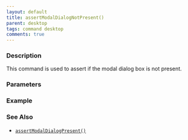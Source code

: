 ```yaml
---
layout: default
title: assertModalDialogNotPresent()
parent: desktop
tags: command desktop
comments: true
---
```


### Description
This command is used to assert if the modal dialog box is not present.


### Parameters


### Example


### See Also
- [`assertModalDialogPresent()`](assertModalDialogPresent())
